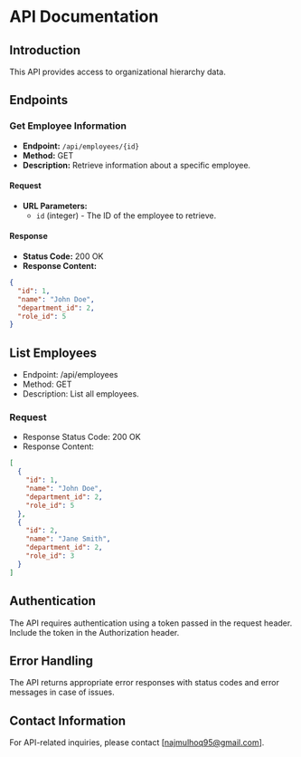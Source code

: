# API Documentation

## Introduction

This API provides access to organizational hierarchy data.

## Endpoints

### Get Employee Information

- **Endpoint:** `/api/employees/{id}`
- **Method:** GET
- **Description:** Retrieve information about a specific employee.

#### Request

- **URL Parameters:**
  - `id` (integer) - The ID of the employee to retrieve.

#### Response

- **Status Code:** 200 OK
- **Response Content:**

```json
{
  "id": 1,
  "name": "John Doe",
  "department_id": 2,
  "role_id": 5
}
```

## List Employees
- Endpoint: /api/employees
- Method: GET
- Description: List all employees.
### Request
- Response Status Code: 200 OK
- Response Content:

```json
[
  {
    "id": 1,
    "name": "John Doe",
    "department_id": 2,
    "role_id": 5
  },
  {
    "id": 2,
    "name": "Jane Smith",
    "department_id": 2,
    "role_id": 3
  }
]
```

## Authentication
The API requires authentication using a token passed in the request header. Include the token in the Authorization header.

## Error Handling
The API returns appropriate error responses with status codes and error messages in case of issues.

## Contact Information
For API-related inquiries, please contact [najmulhoq95@gmail.com].
